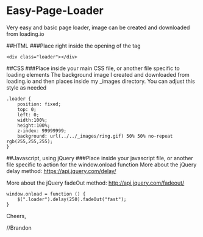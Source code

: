 # Easy-Page-Loader
Very easy and basic page loader, image can be created and downloaded from loading.io

##HTML
###Place right inside the opening of the <body> tag
```
<div class="loader"></div>
```

##CSS
###Place inside your main CSS file, or another file specific to loading elements
The background image I created and downloaded from loading.io and then places inside my _images directory. You can adjust this style as needed
```
.loader {
    position: fixed;
    top: 0;
    left: 0;
    width:100%;
    height:100%;    
    z-index: 99999999;
    background: url(../../_images/ring.gif) 50% 50% no-repeat rgb(255,255,255);
}
```

##Javascript, using jQuery
###Place inside your javascript file, or another file specific to action for the window.onload function
More about the jQuery delay method:
https://api.jquery.com/delay/

More about the jQuery fadeOut method:
http://api.jquery.com/fadeout/
```
window.onload = function () {
    $(".loader").delay(250).fadeOut("fast");
}
```

Cheers,

//Brandon
